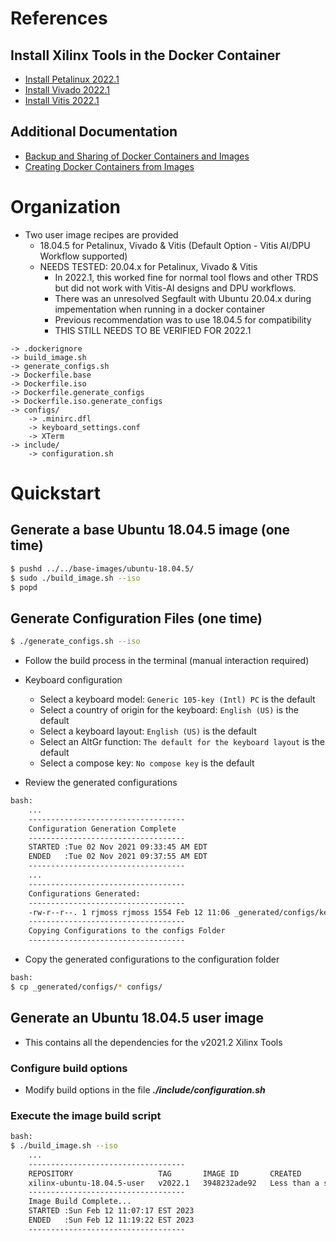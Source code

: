 [//]: # (Readme.md - Base Ubuntu User Images for v2022.1 Xilinx Tools)

# References

## Install Xilinx Tools in the Docker Container

- [Install Petalinux 2022.1](./README.user-install.md)
- [Install Vivado 2022.1](./README.vivado-install.md)
- [Install Vitis 2022.1](./README.vitis-install.md)

## Additional Documentation

- [Backup and Sharing of Docker Containers and Images](../../../documentation/backup-and-sharing-docker-images/README.md)
- [Creating Docker Containers from Images](../../../documentation/creating-containers-from-docker-images/README.md)

# Organization

- Two user image recipes are provided
	- 18.04.5 for Petalinux, Vivado & Vitis (Default Option - Vitis AI/DPU Workflow supported)
	- NEEDS TESTED: 20.04.x for Petalinux, Vivado & Vitis
		- In 2022.1, this worked fine for normal tool flows and other TRDS but did not work with Vitis-AI designs and DPU workflows.
		- There was an unresolved Segfault with Ubuntu 20.04.x during impementation when running in a docker container
		- Previous recommendation was to use 18.04.5 for compatibility
		- THIS STILL NEEDS TO BE VERIFIED FOR 2022.1

```
-> .dockerignore
-> build_image.sh
-> generate_configs.sh
-> Dockerfile.base
-> Dockerfile.iso
-> Dockerfile.generate_configs
-> Dockerfile.iso.generate_configs
-> configs/
	-> .minirc.dfl
	-> keyboard_settings.conf
	-> XTerm
-> include/
	-> configuration.sh
```

# Quickstart

## Generate a base Ubuntu 18.04.5 image (one time)

```bash
$ pushd ../../base-images/ubuntu-18.04.5/
$ sudo ./build_image.sh --iso
$ popd
```

## Generate Configuration Files (one time)

```bash
$ ./generate_configs.sh --iso
```

- Follow the build process in the terminal (manual interaction required)
- Keyboard configuration
	- Select a keyboard model: ```Generic 105-key (Intl) PC``` is the default
	- Select a country of origin for the keyboard: ```English (US)``` is the default
	- Select a keyboard layout: ```English (US)``` is the default
	- Select an AltGr function: ```The default for the keyboard layout``` is the default
	- Select a compose key: ```No compose key``` is the default

- Review the generated configurations

```bash
bash:
	...
	-----------------------------------
	Configuration Generation Complete
	-----------------------------------
	STARTED :Tue 02 Nov 2021 09:33:45 AM EDT
	ENDED   :Tue 02 Nov 2021 09:37:55 AM EDT
	-----------------------------------
	...
	-----------------------------------
	Configurations Generated:
	-----------------------------------
	-rw-r--r--. 1 rjmoss rjmoss 1554 Feb 12 11:06 _generated/configs/keyboard_settings.conf
	-----------------------------------
	Copying Configurations to the configs Folder
	-----------------------------------
```

- Copy the generated configurations to the configuration folder

```bash
bash:
$ cp _generated/configs/* configs/
```

## Generate an Ubuntu 18.04.5 user image 
- This contains all the dependencies for the v2021.2 Xilinx Tools

### Configure build options
- Modify build options in the file __*./include/configuration.sh*__

### Execute the image build script
```bash
bash:
$ ./build_image.sh --iso
	...
	-----------------------------------
	REPOSITORY                   TAG       IMAGE ID       CREATED                  SIZE
	xilinx-ubuntu-18.04.5-user   v2022.1   3948232ade92   Less than a second ago   2.69GB
	-----------------------------------
	Image Build Complete...
	STARTED :Sun Feb 12 11:07:17 EST 2023
	ENDED   :Sun Feb 12 11:19:22 EST 2023
	-----------------------------------
```
